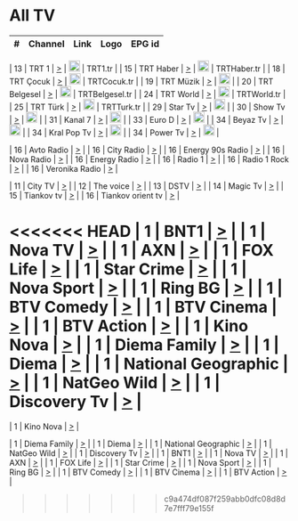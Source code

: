 <h1>All TV</h1>

| #   | Channel        | Link  | Logo | EPG id |
|:---:|:--------------:|:-----:|:----:|:------:|

| 13  | TRT 1            | [>](https://tv-trt1.medya.trt.com.tr/master.m3u8) | <img height="20" src="https://i.imgur.com/j786OLG.png"/> | TRT1.tr |
| 15  | TRT Haber        | [>](https://tv-trthaber.medya.trt.com.tr/master.m3u8) | <img height="20" src="https://i.imgur.com/OVfo8Ab.png"/> | TRTHaber.tr |
| 18  | TRT Çocuk        | [>](https://tv-trtcocuk.medya.trt.com.tr/master.m3u8) | <img height="20" src="https://i.imgur.com/QLFmD6d.png"/> | TRTCocuk.tr |
| 19  | TRT Müzik        | [>](https://tv-trtmuzik.medya.trt.com.tr/master.m3u8) | <img height="20" src="https://i.imgur.com/fIVFCEd.png"/> |
| 20  | TRT Belgesel     | [>](https://tv-trtbelgesel.medya.trt.com.tr/master.m3u8) | <img height="20" src="https://i.imgur.com/MGO87pe.png"/> | TRTBelgesel.tr |
| 24  | TRT World        | [>](https://tv-trtworld.medya.trt.com.tr/master.m3u8) | <img height="20" src="https://i.imgur.com/JEA2xpv.png"/> | TRTWorld.tr |
| 25  | TRT Türk         | [>](https://tv-trtturk.medya.trt.com.tr/master.m3u8) | <img height="20" src="https://i.imgur.com/OSTOQNw.png"/> | TRTTurk.tr |
| 29  | Star Tv   | [>](https://dogus-live.daioncdn.net/startv/startv_360p.m3u8) | <img height="20" src="https://i.imgur.com/IebUZx1.png"/> |
| 30  | Show Tv     | [>](https://ciner-live.daioncdn.net/showtv/showtv.m3u8) | <img height="20" src="https://i.imgur.com/IebUZx1.png"/> |
| 31  | Kanal 7     | [>](https://kanal7-live.daioncdn.net/kanal7/kanal7.m3u8) | <img height="20" src="https://i.imgur.com/IebUZx1.png"/> |
| 33  | Euro D    | [>](https://www.youtube.com/user/KanalD/live) | <img height="20" src="https://i.imgur.com/IebUZx1.png"/> |
| 34  | Beyaz Tv     | [>](https://beyaztv-live.daioncdn.net/beyaztv/beyaztv.m3u8) | <img height="20" src="https://i.imgur.com/IebUZx1.png"/> |
| 34  | Kral Pop Tv     | [>](https://www.youtube.com/watch?v=GuFTuKoXepw) | <img height="20" src="https://i.imgur.com/IebUZx1.png"/> |
| 34  | Power Tv     | [>](https://livetv.powerapp.com.tr/powerTV/powerhd.smil/chunklist.m3u8) | <img height="20" src="https://i.imgur.com/IebUZx1.png"/> |

| 16  | Avto Radio | [>](http://stream.metacast.eu/avtoradio.mp3.m3u) |
| 16  | City Radio | [>](http://stream.metacast.eu/city.aac.m3u) |
| 16  | Energy 90s Radio | [>](http://stream.metacast.eu/energy-90s.m3u) |
| 16  | Nova Radio | [>](http://stream.metacast.eu/nova.aac.m3u) |
| 16  | Energy Radio | [>](http://stream.metacast.eu/nrj.aac.m3u) |
| 16  | Radio 1 | [>](http://stream.metacast.eu/radio1.aac.m3u) |
| 16  | Radio 1 Rock | [>](http://stream.metacast.eu/radio1rock.aac.m3u) |
| 16  | Veronika Radio | [>](http://stream.metacast.eu/veronika.aac.m3u) |

| 11  | City TV | [>](https://tv.city.bg/play/tshls/citytv/index.m3u8) |
| 12  | The voice | [>](https://bss1.neterra.tv/thevoice/thevoice.m3u8) |
| 13  | DSTV | [>](http://46.249.95.140:8081/hls/data.m3u8) |
| 14  | Magic Tv | [>](https://bss1.neterra.tv/magictv/magictv.m3u8) |
| 15  | Tiankov tv | [>](https://streamer103.neterra.tv/tiankov-folk/live.m3u8) |
| 16  | Tiankov orient tv | [>](https://streamer103.neterra.tv/tiankov-orient/live.m3u8) |

<<<<<<< HEAD
| 1 | BNT1 | [>](https://ymkaya.xyz:49317/tv/bnt1/playlist.m3u8?wmsAuthSign=c2VydmVyX3RpbWU9MS8xMy8yMDI1IDc6MjM6MDIgUE0maGFzaF92YWx1ZT1OWnVRRTJSczlUNzc5T3YyK0NtRjRnPT0mdmFsaWRtaW51dGVzPTYw) |
| 1 | Nova TV | [>](https://ymkaya.xyz:49317/tv/novatv/playlist.m3u8?wmsAuthSign=c2VydmVyX3RpbWU9MS8xMy8yMDI1IDc6MjM6MTIgUE0maGFzaF92YWx1ZT13Y201NVd6QUZ3emdsNEtKUHRBeS93PT0mdmFsaWRtaW51dGVzPTYw) |
| 1 | AXN | [>](https://ymkaya.xyz:49317/tv/axn/playlist.m3u8?wmsAuthSign=c2VydmVyX3RpbWU9MS8xMy8yMDI1IDc6MjM6MjMgUE0maGFzaF92YWx1ZT1aNFZVSnQzYk41RWo4WUc3TVU1K09BPT0mdmFsaWRtaW51dGVzPTYw) |
| 1 | FOX Life | [>](https://ymkaya.xyz:49317/tv/foxlife/playlist.m3u8?wmsAuthSign=c2VydmVyX3RpbWU9MS8xMy8yMDI1IDc6MjM6MzMgUE0maGFzaF92YWx1ZT1zd1oxZjRQdWtwdzRDejU3MVdiemlRPT0mdmFsaWRtaW51dGVzPTYw) |
| 1 | Star Crime | [>](https://ymkaya.xyz:49317/tv/foxcrime/playlist.m3u8?wmsAuthSign=c2VydmVyX3RpbWU9MS8xMy8yMDI1IDc6MjM6NDMgUE0maGFzaF92YWx1ZT1tNXVodFRjcjhhS05qeHRjaXdSWGJBPT0mdmFsaWRtaW51dGVzPTYw) |
| 1 | Nova Sport | [>](https://ymkaya.xyz:49317/tv/novasport/playlist.m3u8?wmsAuthSign=c2VydmVyX3RpbWU9MS8xMy8yMDI1IDc6MjM6NTMgUE0maGFzaF92YWx1ZT0vK0c4MEtSOEFwNWVnVUZiYTJSeUh3PT0mdmFsaWRtaW51dGVzPTYw) |
| 1 | Ring BG | [>](https://ymkaya.xyz:49317/tv/ringbg/playlist.m3u8?wmsAuthSign=c2VydmVyX3RpbWU9MS8xMy8yMDI1IDc6MjQ6MDQgUE0maGFzaF92YWx1ZT1WSzVlUzZQelRBUXRWS2lueWladEtnPT0mdmFsaWRtaW51dGVzPTYw) |
| 1 | BTV Comedy | [>](https://ymkaya.xyz:49317/tv/btvcomedy/playlist.m3u8?wmsAuthSign=c2VydmVyX3RpbWU9MS8xMy8yMDI1IDc6MjQ6MTQgUE0maGFzaF92YWx1ZT1hbGlXL2hkckNFZ1Q5MXoxRGZCRE93PT0mdmFsaWRtaW51dGVzPTYw) |
| 1 | BTV Cinema | [>](https://ymkaya.xyz:49317/tv/btvcinema/playlist.m3u8?wmsAuthSign=c2VydmVyX3RpbWU9MS8xMy8yMDI1IDc6MjQ6MjQgUE0maGFzaF92YWx1ZT12aWw1MUNCN1AwOVRWdjVsT1BDczlnPT0mdmFsaWRtaW51dGVzPTYw) |
| 1 | BTV Action | [>](https://ymkaya.xyz:49317/tv/btvaction/playlist.m3u8?wmsAuthSign=c2VydmVyX3RpbWU9MS8xMy8yMDI1IDc6MjQ6MzQgUE0maGFzaF92YWx1ZT1PRWxMREY3SHFLVzZBalN2TkJZSFBnPT0mdmFsaWRtaW51dGVzPTYw) |
| 1 | Kino Nova | [>](https://ymkaya.xyz:49317/tv/kinonova/playlist.m3u8?wmsAuthSign=c2VydmVyX3RpbWU9MS8xMy8yMDI1IDc6MjQ6NDQgUE0maGFzaF92YWx1ZT1QQWdqNUVGcE80eGI0RzlkZG1QaE1BPT0mdmFsaWRtaW51dGVzPTYw) |
| 1 | Diema Family | [>](https://ymkaya.xyz:49317/tv/diemafamily/playlist.m3u8?wmsAuthSign=c2VydmVyX3RpbWU9MS8xMy8yMDI1IDc6MjQ6NTUgUE0maGFzaF92YWx1ZT1hSmdxK1NId3RKU29kUzB0U3JnWVBRPT0mdmFsaWRtaW51dGVzPTYw) |
| 1 | Diema | [>](https://ymkaya.xyz:49317/tv/diema/playlist.m3u8?wmsAuthSign=c2VydmVyX3RpbWU9MS8xMy8yMDI1IDc6MjU6MDUgUE0maGFzaF92YWx1ZT1qV1JqdVJqbDk3aGUxOG14WjNjY0JBPT0mdmFsaWRtaW51dGVzPTYw) |
| 1 | National Geographic | [>](https://ymkaya.xyz:49317/tv/natgeo/playlist.m3u8?wmsAuthSign=c2VydmVyX3RpbWU9MS8xMy8yMDI1IDc6MjY6MDUgUE0maGFzaF92YWx1ZT1sTWYyVERXZVF6WXJpbjlDZWpVa2hRPT0mdmFsaWRtaW51dGVzPTYw) |
| 1 | NatGeo Wild | [>](https://ymkaya.xyz:49317/tv/natgeowild/playlist.m3u8?wmsAuthSign=c2VydmVyX3RpbWU9MS8xMy8yMDI1IDc6MjY6MTcgUE0maGFzaF92YWx1ZT04M21zTVJVSVRxSEdveEpEZ2dCWmJ3PT0mdmFsaWRtaW51dGVzPTYw) |
| 1 | Discovery Tv | [>](https://ymkaya.xyz:49317/tv/discovery/playlist.m3u8?wmsAuthSign=c2VydmVyX3RpbWU9MS8xMy8yMDI1IDc6MjY6MjcgUE0maGFzaF92YWx1ZT1mYzZNNkRaSmtLd2V1NU1yZnh3U3NRPT0mdmFsaWRtaW51dGVzPTYw) |
=======


| 1 | Kino Nova | [>](https://ymkaya.xyz:11336/tv/kinonova/playlist.m3u8?wmsAuthSign=c2VydmVyX3RpbWU9MS8yLzIwMjUgNDo0MDoyMCBBTSZoYXNoX3ZhbHVlPWlFS1FrWEtMMVRFM3l5YklUWUJQUHc9PSZ2YWxpZG1pbnV0ZXM9NjA=) |

| 1 | Diema Family | [>](https://ymkaya.xyz:11336/tv/diemafamily/playlist.m3u8?wmsAuthSign=c2VydmVyX3RpbWU9MS8yLzIwMjUgNDo0MDozMCBBTSZoYXNoX3ZhbHVlPUVUaTVKTldvZTF5WVVCM0YwL21kaXc9PSZ2YWxpZG1pbnV0ZXM9NjA=) |
| 1 | Diema | [>](https://ymkaya.xyz:11336/tv/diema/playlist.m3u8?wmsAuthSign=c2VydmVyX3RpbWU9MS8yLzIwMjUgNDo0MDo0MCBBTSZoYXNoX3ZhbHVlPVlYMWVJT2NuUjNpUTBsaytEUFFOS2c9PSZ2YWxpZG1pbnV0ZXM9NjA=) |
| 1 | National Geographic | [>](https://ymkaya.xyz:11336/tv/natgeo/playlist.m3u8?wmsAuthSign=c2VydmVyX3RpbWU9MS8yLzIwMjUgNDo0MTo0MSBBTSZoYXNoX3ZhbHVlPTJQTlVmcG5nYWx0M013eUhGRGxnd0E9PSZ2YWxpZG1pbnV0ZXM9NjA=) |
| 1 | NatGeo Wild | [>](https://ymkaya.xyz:11336/tv/natgeowild/playlist.m3u8?wmsAuthSign=c2VydmVyX3RpbWU9MS8yLzIwMjUgNDo0MTo1MSBBTSZoYXNoX3ZhbHVlPVl1OXZaTTliN0hGWEN3eDBYd1duNkE9PSZ2YWxpZG1pbnV0ZXM9NjA=) |
| 1 | Discovery Tv | [>](https://ymkaya.xyz:11336/tv/discovery/playlist.m3u8?wmsAuthSign=c2VydmVyX3RpbWU9MS8yLzIwMjUgNDo0MjowMSBBTSZoYXNoX3ZhbHVlPWtBQmdLNlY2RmQwWElzMVYzSDJyVkE9PSZ2YWxpZG1pbnV0ZXM9NjA=) |
| 1 | BNT1 | [>](https://ymkaya.xyz:11336/tv/bnt1/playlist.m3u8?wmsAuthSign=c2VydmVyX3RpbWU9MS8yLzIwMjUgNDozODozOCBBTSZoYXNoX3ZhbHVlPVVrMVlRQXpJWlhYeUh6ZFVpSC9NMUE9PSZ2YWxpZG1pbnV0ZXM9NjA=) |
| 1 | Nova TV | [>](https://ymkaya.xyz:11336/tv/novatv/playlist.m3u8?wmsAuthSign=c2VydmVyX3RpbWU9MS8yLzIwMjUgNDozODo0OCBBTSZoYXNoX3ZhbHVlPUVxQjh1a0ZzYkVGZU8zZDFGTzdreVE9PSZ2YWxpZG1pbnV0ZXM9NjA=) |
| 1 | AXN | [>](https://ymkaya.xyz:11336/tv/axn/playlist.m3u8?wmsAuthSign=c2VydmVyX3RpbWU9MS8yLzIwMjUgNDozODo1OCBBTSZoYXNoX3ZhbHVlPUpkWStGY1hkNXhaOVpPZ0thQ0FZL3c9PSZ2YWxpZG1pbnV0ZXM9NjA=) |
| 1 | FOX Life | [>](https://ymkaya.xyz:11336/tv/foxlife/playlist.m3u8?wmsAuthSign=c2VydmVyX3RpbWU9MS8yLzIwMjUgNDozOToxMCBBTSZoYXNoX3ZhbHVlPWt1ZDc1T3AzYlZDTjJnSy9TU0xJZlE9PSZ2YWxpZG1pbnV0ZXM9NjA=) |
| 1 | Star Crime | [>](https://ymkaya.xyz:11336/tv/foxcrime/playlist.m3u8?wmsAuthSign=c2VydmVyX3RpbWU9MS8yLzIwMjUgNDozOToyMCBBTSZoYXNoX3ZhbHVlPXIwVU45Nm9FR1l2enNkTG9TanBxbmc9PSZ2YWxpZG1pbnV0ZXM9NjA=) |
| 1 | Nova Sport | [>](https://ymkaya.xyz:11336/tv/novasport/playlist.m3u8?wmsAuthSign=c2VydmVyX3RpbWU9MS8yLzIwMjUgNDozOTozMCBBTSZoYXNoX3ZhbHVlPXlSZ0UxazVaM0xhSmc0NmR4T0c1T2c9PSZ2YWxpZG1pbnV0ZXM9NjA=) |
| 1 | Ring BG | [>](https://ymkaya.xyz:11336/tv/ringbg/playlist.m3u8?wmsAuthSign=c2VydmVyX3RpbWU9MS8yLzIwMjUgNDozOTo0MCBBTSZoYXNoX3ZhbHVlPTR4aUlFNHVUYWN4enY1WkVuOFZma2c9PSZ2YWxpZG1pbnV0ZXM9NjA=) |
| 1 | BTV Comedy | [>](https://ymkaya.xyz:11336/tv/btvcomedy/playlist.m3u8?wmsAuthSign=c2VydmVyX3RpbWU9MS8yLzIwMjUgNDozOTo1MCBBTSZoYXNoX3ZhbHVlPUtrMTJ2RHNTTUU1RFp1ZkVOdXFSK3c9PSZ2YWxpZG1pbnV0ZXM9NjA=) |
| 1 | BTV Cinema | [>](https://ymkaya.xyz:11336/tv/btvcinema/playlist.m3u8?wmsAuthSign=c2VydmVyX3RpbWU9MS8yLzIwMjUgNDozOTo1OSBBTSZoYXNoX3ZhbHVlPTZWcU9FZW56cG1NM1lrYy8xNE5NeHc9PSZ2YWxpZG1pbnV0ZXM9NjA=) |
| 1 | BTV Action | [>](https://ymkaya.xyz:11336/tv/btvaction/playlist.m3u8?wmsAuthSign=c2VydmVyX3RpbWU9MS8yLzIwMjUgNDo0MDoxMCBBTSZoYXNoX3ZhbHVlPUlDd0ErRkZVWThyMVZwR3c2REdGZ3c9PSZ2YWxpZG1pbnV0ZXM9NjA=) |
>>>>>>> c9a474df087f259abb0dfc08d8d7e7fff79e155f
